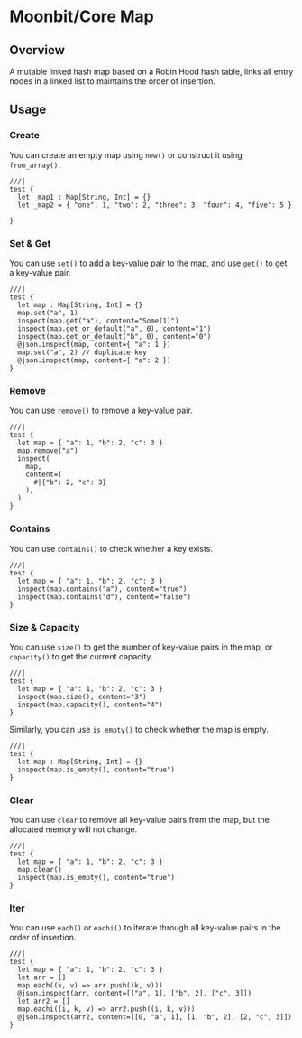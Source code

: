 # Moonbit/Core Map

## Overview

A mutable linked hash map based on a Robin Hood hash table, links all entry nodes in a linked list to maintains the order of insertion.

## Usage

### Create

You can create an empty map using `new()` or construct it using `from_array()`.

```moonbit 
///|
test {
  let _map1 : Map[String, Int] = {}
  let _map2 = { "one": 1, "two": 2, "three": 3, "four": 4, "five": 5 }

}
```

### Set & Get

You can use `set()` to add a key-value pair to the map, and use `get()` to get a key-value pair.

```moonbit
///|
test {
  let map : Map[String, Int] = {}
  map.set("a", 1)
  inspect(map.get("a"), content="Some(1)")
  inspect(map.get_or_default("a", 0), content="1")
  inspect(map.get_or_default("b", 0), content="0")
  @json.inspect(map, content={ "a": 1 })
  map.set("a", 2) // duplicate key
  @json.inspect(map, content={ "a": 2 })
}
```

### Remove

You can use `remove()` to remove a key-value pair.

```moonbit
///|
test {
  let map = { "a": 1, "b": 2, "c": 3 }
  map.remove("a")
  inspect(
    map,
    content=(
      #|{"b": 2, "c": 3}
    ),
  )
}
```

### Contains

You can use `contains()` to check whether a key exists.

```moonbit
///|
test {
  let map = { "a": 1, "b": 2, "c": 3 }
  inspect(map.contains("a"), content="true")
  inspect(map.contains("d"), content="false")
}
```

### Size & Capacity

You can use `size()` to get the number of key-value pairs in the map, or `capacity()` to get the current capacity.

```moonbit
///|
test {
  let map = { "a": 1, "b": 2, "c": 3 }
  inspect(map.size(), content="3")
  inspect(map.capacity(), content="4")
}
```

Similarly, you can use `is_empty()` to check whether the map is empty.

```moonbit
///|
test {
  let map : Map[String, Int] = {}
  inspect(map.is_empty(), content="true")
}
```

### Clear

You can use `clear` to remove all key-value pairs from the map, but the allocated memory will not change.

```moonbit
///|
test {
  let map = { "a": 1, "b": 2, "c": 3 }
  map.clear()
  inspect(map.is_empty(), content="true")
}
```

### Iter

You can use `each()` or `eachi()` to iterate through all key-value pairs in the order of insertion.

```moonbit
///|
test {
  let map = { "a": 1, "b": 2, "c": 3 }
  let arr = []
  map.each((k, v) => arr.push((k, v)))
  @json.inspect(arr, content=[["a", 1], ["b", 2], ["c", 3]])
  let arr2 = []
  map.eachi((i, k, v) => arr2.push((i, k, v)))
  @json.inspect(arr2, content=[[0, "a", 1], [1, "b", 2], [2, "c", 3]])
}
```
